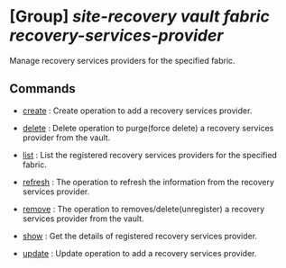 # [Group] _site-recovery vault fabric recovery-services-provider_

Manage recovery services providers for the specified fabric.

## Commands

- [create](/Commands/site-recovery/vault/fabric/recovery-services-provider/_create.md)
: Create operation to add a recovery services provider.

- [delete](/Commands/site-recovery/vault/fabric/recovery-services-provider/_delete.md)
: Delete operation to purge(force delete) a recovery services provider from the vault.

- [list](/Commands/site-recovery/vault/fabric/recovery-services-provider/_list.md)
: List the registered recovery services providers for the specified fabric.

- [refresh](/Commands/site-recovery/vault/fabric/recovery-services-provider/_refresh.md)
: The operation to refresh the information from the recovery services provider.

- [remove](/Commands/site-recovery/vault/fabric/recovery-services-provider/_remove.md)
: The operation to removes/delete(unregister) a recovery services provider from the vault.

- [show](/Commands/site-recovery/vault/fabric/recovery-services-provider/_show.md)
: Get the details of registered recovery services provider.

- [update](/Commands/site-recovery/vault/fabric/recovery-services-provider/_update.md)
: Update operation to add a recovery services provider.
